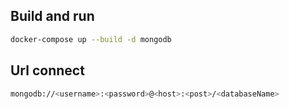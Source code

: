 ## Build and run
```sh
docker-compose up --build -d mongodb 

```
## Url connect
```sh
mongodb://<username>:<password>@<host>:<post>/<databaseName>
```